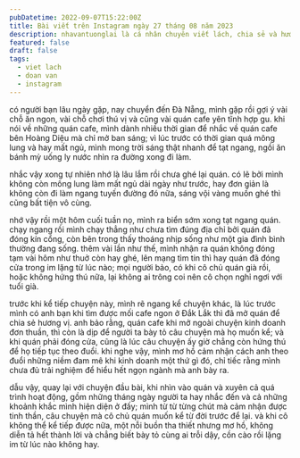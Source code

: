 ```yaml
---
pubDatetime: 2022-09-07T15:22:00Z
title: Bài viết trên Instagram ngày 27 tháng 08 năm 2023
description: nhavantuonglai là cá nhân chuyên viết lách, chia sẻ và hướng dẫn mọi người thuần thục hơn khi thực hành viết lách mỗi ngày qua những bài chia sẻ ngắn trên Instagram chính thức.
featured: false
draft: false
tags:
  - viet lach
  - doan van
  - instagram
---
```


có người bạn lâu ngày gặp, nay chuyển đến Đà Nẵng, mình gặp rồi gợi ý vài chỗ ăn ngon, vài chỗ chơi thú vị và cũng vài quán cafe yên tĩnh hợp gu. khi nói về những quán cafe, mình dành nhiều thời gian để nhắc về quán cafe bên Hoàng Diệu mà chỉ mở ban sáng; vì lúc trước có thời gian quá mông lung và hay mất ngủ, mình mong trời sáng thật nhanh để tạt ngang, ngồi ăn bánh mỳ uống ly nước nhìn ra đường xong đi làm.

nhắc vậy xong tự nhiên nhớ là lâu lắm rồi chưa ghé lại quán. có lẽ bởi mình không còn mông lung làm mất ngủ dài ngày như trước, hay đơn giản là không còn đi làm ngang tuyến đường đó nữa, sáng vội vàng muốn ghé thì cũng bất tiện vô cùng.

nhớ vậy rồi một hôm cuối tuần nọ, mình ra biển sớm xong tạt ngang quán. chạy ngang rồi mình chạy thẳng như chưa tìm đúng địa chỉ bởi quán đã đóng kín cổng, còn bên trong thấy thoáng nhịp sống như một gia đình bình thường đang sống. thêm vài lần như thế, mình nhận ra quán không đóng tạm vài hôm như thuở còn hay ghé, lên mạng tìm tin thì hay quán đã đóng cửa trong im lặng từ lúc nào; mọi người bảo, có khi cô chủ quán già rồi, hoặc không hứng thú nữa, lại không ai trông coi nên cô chọn nghỉ ngơi với tuổi già.

trước khi kể tiếp chuyện này, mình rẽ ngang kể chuyện khác, là lúc trước mình có anh bạn khi tìm được mối cafe ngon ở Đắk Lắk thì đã mở quán để chia sẻ hương vị. anh bảo rằng, quán cafe khi mở ngoài chuyện kinh doanh đơn thuần, thì còn là dịp để người ta bày tỏ câu chuyện mà họ muốn kể; và khi quán phải đóng cửa, cũng là lúc câu chuyện ấy giờ chẳng còn hứng thú để họ tiếp tục theo đuổi. khi nghe vậy, mình mơ hồ cảm nhận cách anh theo đuổi những niềm đam mê khi kinh doanh một thứ gì đó, chỉ tiếc rằng mình chưa đủ trải nghiệm để hiểu hết ngọn ngành mà anh bày ra.

dẫu vậy, quay lại với chuyện đầu bài, khi nhìn vào quán và xuyên cả quá trình hoạt động, gồm những tháng ngày người ta hay nhắc đến và cả những khoảnh khắc mình hiện diện ở đấy; mình từ từ từng chút mà cảm nhận được tinh thần, câu chuyện mà cô chủ quán muốn kể từ đời trước để lại. và khi cô không thể kể tiếp được nữa, một nỗi buồn tha thiết nhưng mơ hồ, không diễn tả hết thành lời và chẳng biết bày tỏ cùng ai trỗi dậy, cồn cào rồi lặng im từ lúc nào không hay.
